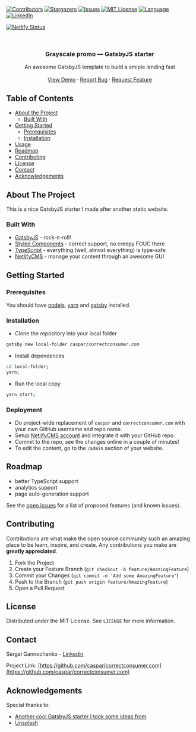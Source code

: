 <!-- PROJECT SHIELDS -->
<!--
*** Reference links are enclosed in brackets [ ] instead of parentheses ( ).
*** See the bottom of this document for the declaration of the reference variables
*** for contributors-url, forks-url, etc. This is an optional, concise syntax you may use.
*** https://www.markdownguide.org/basic-syntax/#reference-style-links
-->
[![Contributors][contributors-shield]][contributors-url]
[![Stargazers][stars-shield]][stars-url]
[![Issues][issues-shield]][issues-url]
[![MIT License][license-shield]][license-url]
[![Language][language-shield]][language-url]
[![LinkedIn][linkedin-shield]][linkedin-url]

[![Netlify Status](https://api.netlify.com/api/v1/badges/ca134944-33b3-41ac-8d12-048fc8c20637/deploy-status)](https://app.netlify.com/sites/correctconsumer.com/deploys)

<!-- PROJECT LOGO -->
<br />
<p align="center">
  <!--
  <a href="https://github.com/caspar/correctconsumer.com">
    <img src="images/logo.png" alt="Logo" width="80" height="80">
  </a>
  -->

  <h3 align="center">Grayscale promo &mdash; GatsbyJS starter</h3>

  <p align="center">
    An awesome GatsbyJS template to build a smiple landing fast
    <!--
    <br />
    <a href="https://github.com/caspar/correctconsumer.com"><strong>Explore the docs »</strong></a>
    -->
    <br />
    <br />
    <a href="https://correctconsumer.com.netlify.com/">View Demo</a>
    ·
    <a href="https://github.com/caspar/correctconsumer.com/issues">Report Bug</a>
    ·
    <a href="https://github.com/caspar/correctconsumer.com/issues">Request Feature</a>
  </p>
</p>



<!-- TABLE OF CONTENTS -->
## Table of Contents

* [About the Project](#about-the-project)
  * [Built With](#built-with)
* [Getting Started](#getting-started)
  * [Prerequisites](#prerequisites)
  * [Installation](#installation)
* [Usage](#usage)
* [Roadmap](#roadmap)
* [Contributing](#contributing)
* [License](#license)
* [Contact](#contact)
* [Acknowledgements](#acknowledgements)



<!-- ABOUT THE PROJECT -->
## About The Project

<!--
[![Preview Screen Shot][product-screenshot]](https://example.com)
-->

This is a nice GatsbyJS starter I made after another static website.

### Built With

* [GatsbyJS](https://www.gatsbyjs.org/) - rock-n-roll!
* [Styled Components](https://www.styled-components.com/) - correct support, no creepy FOUC there
* [TypeScript](http://www.typescriptlang.org/) - everything (well, almost everything) is type-safe
* [NetlifyCMS](https://www.netlifycms.org/) - manage your content through an awesome GUI

<!-- GETTING STARTED -->
## Getting Started

### Prerequisites

You should have [nodejs](https://nodesource.com/blog/installing-node-js-tutorial-using-nvm-on-mac-os-x-and-ubuntu/), [yarn](https://yarnpkg.com/lang/en/docs/install/#mac-stable) and [gatsby](https://www.gatsbyjs.org/docs/quick-start/) installed.

### Installation

* Clone the repository into your local folder
```sh
gatsby new local-folder caspar/correctconsumer.com
```
* Install dependences
```sh
cd local-folder;
yarn;
```
* Run the local copy
```sh
yarn start;
```

### Deployment

* Do project-wide replacement of `caspar` and `correctconsumer.com` with your own GitHub username and repo name.
* Setup [NetlifyCMS account](https://www.netlifycms.org/) and integrate it with your GitHub repo.
* Commit to the repo, see the changes online in a couple of minutes!
* To edit the content, go to the `/admin` section of your website.

<!-- ROADMAP -->
## Roadmap

* better TypeScript support
* analytics support
* page auto-generation support

See the [open issues](https://github.com/caspar/correctconsumer.com/issues) for a list of proposed features (and known issues).

<!-- CONTRIBUTING -->
## Contributing

Contributions are what make the open source community such an amazing place to be learn, inspire, and create. Any contributions you make are **greatly appreciated**.

1. Fork the Project
2. Create your Feature Branch (`git checkout -b feature/AmazingFeature`)
3. Commit your Changes (`git commit -m 'Add some AmazingFeature'`)
4. Push to the Branch (`git push origin feature/AmazingFeature`)
5. Open a Pull Request

<!-- LICENSE -->
## License

Distributed under the MIT License. See `LICENSE` for more information.

<!-- CONTACT -->
## Contact

Sergei Gannochenko - [Linkedin](https://www.linkedin.com/in/sergey-gannochenko/)

Project Link: [https://github.com/caspar/correctconsumer.com](https://github.com/caspar/correctconsumer.com)

<!-- ACKNOWLEDGEMENTS -->
## Acknowledgements

Special thanks to:

* [Another cool GatsbyJS starter I took some ideas from](https://github.com/damassi/gatsby-starter-typescript-rebass-netlifycms)
* [Unsplash](https://unsplash.com)

<!-- MARKDOWN LINKS & IMAGES -->
<!-- https://www.markdownguide.org/basic-syntax/#reference-style-links -->
[contributors-shield]: https://img.shields.io/github/contributors/caspar/correctconsumer.com.svg?style=flat-square
[contributors-url]: https://github.com/caspar/correctconsumer.com/graphs/contributors
[language-shield]: https://img.shields.io/github/languages/top/caspar/correctconsumer.com.svg?style=flat-square
[language-url]: https://github.com/caspar/correctconsumer.com
[forks-shield]: https://img.shields.io/github/forks/caspar/correctconsumer.com.svg?style=flat-square
[forks-url]: https://github.com/caspar/correctconsumer.com/network/members
[stars-shield]: https://img.shields.io/github/stars/caspar/correctconsumer.com.svg?style=flat-square
[stars-url]: https://github.com/caspar/correctconsumer.com/stargazers
[issues-shield]: https://img.shields.io/github/issues/caspar/correctconsumer.com.svg?style=flat-square
[issues-url]: https://github.com/caspar/correctconsumer.com/issues
[license-shield]: https://img.shields.io/github/license/caspar/correctconsumer.com.svg?style=flat-square
[license-url]: https://github.com/caspar/correctconsumer.com/blob/master/LICENSE.txt
[linkedin-shield]: https://img.shields.io/badge/-LinkedIn-black.svg?style=flat-square&logo=linkedin&colorB=555
[linkedin-url]: https://www.linkedin.com/in/sergey-gannochenko/
[product-screenshot]: images/screenshot.png
